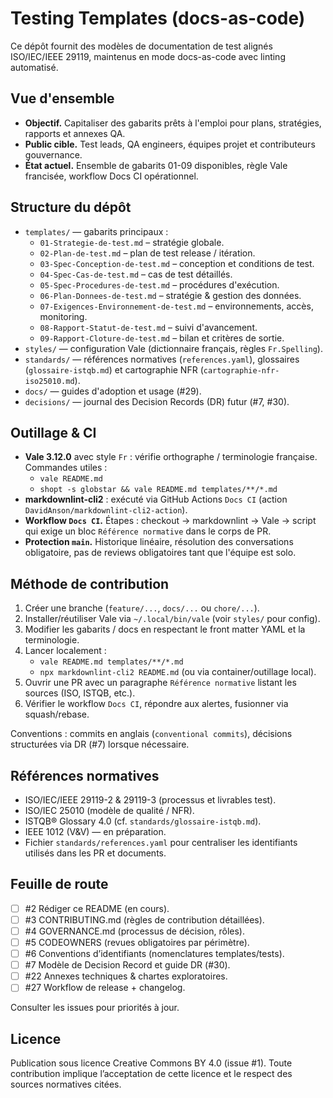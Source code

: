 # Testing Templates (docs-as-code)

Ce dépôt fournit des modèles de documentation de test alignés ISO/IEC/IEEE 29119, maintenus en mode docs-as-code avec linting automatisé.

## Vue d'ensemble

- **Objectif.** Capitaliser des gabarits prêts à l'emploi pour plans, stratégies, rapports et annexes QA.
- **Public cible.** Test leads, QA engineers, équipes projet et contributeurs gouvernance.
- **État actuel.** Ensemble de gabarits 01-09 disponibles, règle Vale francisée, workflow Docs CI opérationnel.

## Structure du dépôt

- `templates/` — gabarits principaux :
  - `01-Strategie-de-test.md` – stratégie globale.
  - `02-Plan-de-test.md` – plan de test release / itération.
  - `03-Spec-Conception-de-test.md` – conception et conditions de test.
  - `04-Spec-Cas-de-test.md` – cas de test détaillés.
  - `05-Spec-Procedures-de-test.md` – procédures d'exécution.
  - `06-Plan-Donnees-de-test.md` – stratégie & gestion des données.
  - `07-Exigences-Environnement-de-test.md` – environnements, accès, monitoring.
  - `08-Rapport-Statut-de-test.md` – suivi d'avancement.
  - `09-Rapport-Cloture-de-test.md` – bilan et critères de sortie.
- `styles/` — configuration Vale (dictionnaire français, règles `Fr.Spelling`).
- `standards/` — références normatives (`references.yaml`), glossaires (`glossaire-istqb.md`) et cartographie NFR (`cartographie-nfr-iso25010.md`).
- `docs/` — guides d'adoption et usage (#29).
- `decisions/` — journal des Decision Records (DR) futur (#7, #30).

## Outillage & CI

- **Vale 3.12.0** avec style `Fr` : vérifie orthographe / terminologie française. Commandes utiles :
  - `vale README.md`
  - `shopt -s globstar && vale README.md templates/**/*.md`
- **markdownlint-cli2** : exécuté via GitHub Actions `Docs CI` (action `DavidAnson/markdownlint-cli2-action`).
- **Workflow `Docs CI`.** Étapes : checkout → markdownlint → Vale → script qui exige un bloc `Référence normative` dans le corps de PR.
- **Protection `main`.** Historique linéaire, résolution des conversations obligatoire, pas de reviews obligatoires tant que l'équipe est solo.

## Méthode de contribution

1. Créer une branche (`feature/...`, `docs/...` ou `chore/...`).
2. Installer/réutiliser Vale via `~/.local/bin/vale` (voir `styles/` pour config).
3. Modifier les gabarits / docs en respectant le front matter YAML et la terminologie.
4. Lancer localement :
   - `vale README.md templates/**/*.md`
   - `npx markdownlint-cli2 README.md` (ou via container/outillage local).
5. Ouvrir une PR avec un paragraphe `Référence normative` listant les sources (ISO, ISTQB, etc.).
6. Vérifier le workflow `Docs CI`, répondre aux alertes, fusionner via squash/rebase.

Conventions : commits en anglais (`conventional commits`), décisions structurées via DR (#7) lorsque nécessaire.

## Références normatives

- ISO/IEC/IEEE 29119-2 & 29119-3 (processus et livrables test).
- ISO/IEC 25010 (modèle de qualité / NFR).
- ISTQB® Glossary 4.0 (cf. `standards/glossaire-istqb.md`).
- IEEE 1012 (V&V) — en préparation.
- Fichier `standards/references.yaml` pour centraliser les identifiants utilisés dans les PR et documents.

## Feuille de route

- [ ] #2 Rédiger ce README (en cours).
- [ ] #3 CONTRIBUTING.md (règles de contribution détaillées).
- [ ] #4 GOVERNANCE.md (processus de décision, rôles).
- [ ] #5 CODEOWNERS (revues obligatoires par périmètre).
- [ ] #6 Conventions d’identifiants (nomenclatures templates/tests).
- [ ] #7 Modèle de Decision Record et guide DR (#30).
- [ ] #22 Annexes techniques & chartes exploratoires.
- [ ] #27 Workflow de release + changelog.

Consulter les issues pour priorités à jour.

## Licence

Publication sous licence Creative Commons BY 4.0 (issue #1). Toute contribution implique l’acceptation de cette licence et le respect des sources normatives citées.
